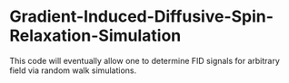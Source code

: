 # Gradient-Induced-Diffusive-Spin-Relaxation-Simulation
This code will eventually allow one to determine FID signals for arbitrary field via random walk simulations.
